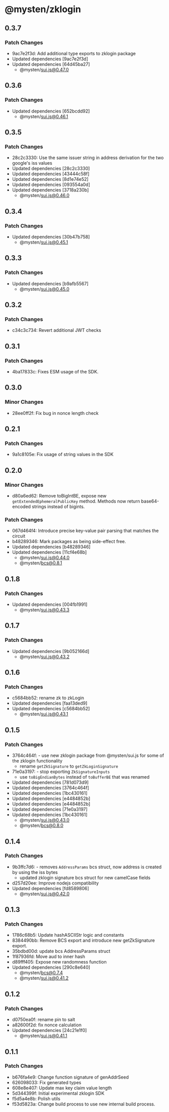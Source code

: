 # @mysten/zklogin

## 0.3.7

### Patch Changes

- 9ac7e2f3d: Add additional type exports to zklogin package
- Updated dependencies [9ac7e2f3d]
- Updated dependencies [64d45ba27]
  - @mysten/sui.js@0.47.0

## 0.3.6

### Patch Changes

- Updated dependencies [652bcdd92]
  - @mysten/sui.js@0.46.1

## 0.3.5

### Patch Changes

- 28c2c3330: Use the same issuer string in address derivation for the two google's iss values
- Updated dependencies [28c2c3330]
- Updated dependencies [43444c58f]
- Updated dependencies [8d1e74e52]
- Updated dependencies [093554a0d]
- Updated dependencies [3718a230b]
  - @mysten/sui.js@0.46.0

## 0.3.4

### Patch Changes

- Updated dependencies [30b47b758]
  - @mysten/sui.js@0.45.1

## 0.3.3

### Patch Changes

- Updated dependencies [b9afb5567]
  - @mysten/sui.js@0.45.0

## 0.3.2

### Patch Changes

- c34c3c734: Revert additional JWT checks

## 0.3.1

### Patch Changes

- 4ba17833c: Fixes ESM usage of the SDK.

## 0.3.0

### Minor Changes

- 28ee0ff2f: Fix bug in nonce length check

## 0.2.1

### Patch Changes

- 9a1c8105e: Fix usage of string values in the SDK

## 0.2.0

### Minor Changes

- d80a6ed62: Remove toBigIntBE, expose new `getExtendedEphemeralPublicKey` method. Methods now return base64-encoded strings instead of bigints.

### Patch Changes

- 067d464f4: Introduce precise key-value pair parsing that matches the circuit
- b48289346: Mark packages as being side-effect free.
- Updated dependencies [b48289346]
- Updated dependencies [11cf4e68b]
  - @mysten/sui.js@0.44.0
  - @mysten/bcs@0.8.1

## 0.1.8

### Patch Changes

- Updated dependencies [004fb1991]
  - @mysten/sui.js@0.43.3

## 0.1.7

### Patch Changes

- Updated dependencies [9b052166d]
  - @mysten/sui.js@0.43.2

## 0.1.6

### Patch Changes

- c5684bb52: rename zk to zkLogin
- Updated dependencies [faa13ded9]
- Updated dependencies [c5684bb52]
  - @mysten/sui.js@0.43.1

## 0.1.5

### Patch Changes

- 3764c464f: - use new zklogin package from @mysten/sui.js for some of the zklogin functionality
  - rename `getZkSignature` to `getZkLoginSignature`
- 71e0a3197: - stop exporting `ZkSignatureInputs`
  - use `toBigEndianBytes` instead of `toBufferBE` that was renamed
- Updated dependencies [781d073d9]
- Updated dependencies [3764c464f]
- Updated dependencies [1bc430161]
- Updated dependencies [e4484852b]
- Updated dependencies [e4484852b]
- Updated dependencies [71e0a3197]
- Updated dependencies [1bc430161]
  - @mysten/sui.js@0.43.0
  - @mysten/bcs@0.8.0

## 0.1.4

### Patch Changes

- 9b3ffc7d6: - removes `AddressParams` bcs struct, now address is created by using the iss bytes
  - updated zklogin signature bcs struct for new camelCase fields
- d257d20ee: Improve nodejs compatibility
- Updated dependencies [fd8589806]
  - @mysten/sui.js@0.42.0

## 0.1.3

### Patch Changes

- 1786c68b5: Update hashASCIIStr logic and constants
- 8384490bb: Remove BCS export and introduce new getZkSignature export.
- 35bdbd00d: update bcs AddressParams struct
- 1f87936fd: Move aud to inner hash
- d89fff405: Expose new randomness function
- Updated dependencies [290c8e640]
  - @mysten/bcs@0.7.4
  - @mysten/sui.js@0.41.2

## 0.1.2

### Patch Changes

- d0750ea0f: rename pin to salt
- a82600f2d: fix nonce calculation
- Updated dependencies [24c21e1f0]
  - @mysten/sui.js@0.41.1

## 0.1.1

### Patch Changes

- b676fa4e9: Change function signature of genAddrSeed
- 626098033: Fix generated types
- 608e8e407: Update max key claim value length
- 5d344399f: Initial experimental zklogin SDK
- f5d5a4e8b: Polish utils
- f53d5823a: Change build process to use new internal build process.
